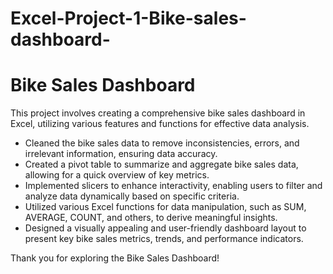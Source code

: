 # Excel-Project-1-Bike-sales-dashboard-
# Bike Sales Dashboard

This project involves creating a comprehensive bike sales dashboard in Excel, utilizing various features and functions for effective data analysis.

- Cleaned the bike sales data to remove inconsistencies, errors, and irrelevant information, ensuring data accuracy.
- Created a pivot table to summarize and aggregate bike sales data, allowing for a quick overview of key metrics.
- Implemented slicers to enhance interactivity, enabling users to filter and analyze data dynamically based on specific criteria.
- Utilized various Excel functions for data manipulation, such as SUM, AVERAGE, COUNT, and others, to derive meaningful insights.
- Designed a visually appealing and user-friendly dashboard layout to present key bike sales metrics, trends, and performance indicators.

Thank you for exploring the Bike Sales Dashboard!


